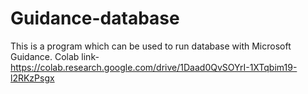 # Guidance-database
This is a program which can be used to run database with Microsoft Guidance.
Colab link- https://colab.research.google.com/drive/1Daad0QvSOYrI-1XTqbim19-l2RKzPsgx

